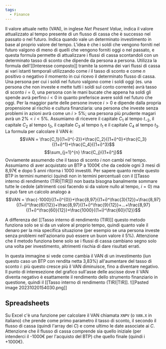 ```yaml
---
tags:
  - Finance
---
```

Il valore attuale netto (VAN), in inglese *Net Present Value*, indica il valore attualizzato al tempo presente di un flusso di cassa che è successo nel passato o nel futuro.
Indica quando vale un determinato investimento in base al proprio valore del tempo.
L'idea è che i soldi che vengono forniti nel futuro valgono di meno di quelli che vengono forniti oggi o nel passato, e questa formula permette di attualizzare i flussi di cassa scontandoli con un determinato tasso di sconto che dipende da persona a persona.
Utilizza la formula dell'[[Interesse composto]] tramite la somma dei vari flussi di cassa ai vari istanti temporali utilizzando come $i$ il tasso di sconto e come $n$ positivo o negativo il momento in cui ricevo il determinato flusso di cassa.
Una persona per cui i soldi nel futuro valgono come i soldi oggi (es. una persona che non investe e mette tutti i soldi sul conto corrente) avrà tasso di sconto $i=0$, una persona con le mani bucate che appena ha soldi gli spende avrà perfino $i<0$ in quanto preferisce avere soldi nel futuro che oggi.
Per la maggior parte delle persone invece $i>0$ e dipende dalla propria propensione al rischio e cultura finanziaria: una persona che investe senza problemi in azioni avrà come un $i>5\%$; una persona più prudente magari avrà un $2\%<i<5\%$.
Assumiamo di ricevere il capitale $C_1$ al tempo $t_{-2}$, il capitale $C_2$ al tempo $t_0$, il capitale $C_3$ al tempo $t_1$ e il capitale $C_4$ al tempo $t_3$.
La formula per calcolare il VAN è:
$$VAN = \frac{C_1}{(1+i)^{-2}}+\frac{C_2}{(1+i)^0}+\frac{C_3}{(1+i)^1}+\frac{C_4}{(1+i)^3}$$
$$\sum_{j=1}^{n} \frac{C_j}{(1+i)^j}$$
Ovviamente assumendo che il tasso di sconto $i$ non cambi nel tempo.
Assumiamo di aver acquistato un BTP a 1000€ che da cedole ogni 3 mesi di 8,97€ e dopo 5 anni ritorna i 1000 investiti.
Per sapere quanto rende questo BTP in termini numerici (quindi non in termini percentuali con il [[Tasso interno di rendimento (TIR)|TIR]]) non basta bisogna banalmente sommare tutte le cedole (altrimenti così facendo si da valore nullo al tempo, $i=0$) ma si può fare un calcolo analogo a 
$$VAN = \frac{-1000}{(1+i)^{0}}+\frac{8,97}{(1+i)^\frac{3}{12}}+\frac{8,97}{(1+i)^\frac{6}{12}}+\frac{8,97}{(1+i)^\frac{9}{12}}+...+\frac{8,97}{(1+i)^\frac{60}{12}}+\frac{1000}{(1+i)^\frac{60}{12}}$$

A differenza del [[Tasso interno di rendimento (TIR)]] questo metodo funziona solo se si da un valore al proprio tempo, quindi quanto vale il denaro per la mia specifica situazione (per esempio se una persona investe senza problemi nell'azionario può essere un buon valore il 5%).
Attenzione che il metodo funziona bene solo se i flussi di cassa cambiano segno solo una volta per investimento, altrimenti rischia di dare risultati errati.

In questa immagine si vede come cambia il VAN di un investimento (iun questo caso un BTP con rendita netta 3,83%) all'aumentare del tasso di sconto $i$: più questo cresce più il VAN diminuisce, fino a diventare negativo.
Il punto di interesezione del grafico sull'asse delle ascisse dove il VAN diventa negativo è esattamente il rendimento dello strumento finanziario in questione, quindi il [[Tasso interno di rendimento (TIR)|TIR]].
![[Pasted image 20231020154030.png]]

## Spreadsheets
Su Excel c'è una funzione per calcolare il VAN chiamata `XNPV` (o `VAN.X` in italiano) che prende come primo parametro il tasso di sconto, il secondo il flusso di cassa (quindi l'array dei $C$) e come ultimo le date associate ai $C$.
Attenzione che il flusso di cassa comprende sia quello iniziale (per intenderci il -1000€ per l'acquisto del BTP) che quello finale (quindi i +1000€).